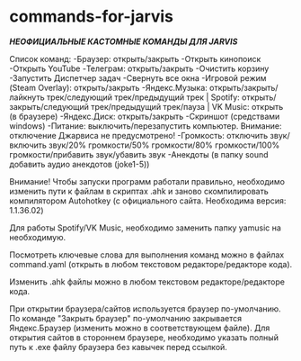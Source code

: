 # commands-for-jarvis

***НЕОФИЦИАЛЬНЫЕ КАСТОМНЫЕ КОМАНДЫ ДЛЯ JARVIS***

Список команд:
-Браузер: открыть/закрыть
-Открыть кинопоиск
-Открыть YouTube
-Телеграм: открыть/закрыть
-Очистить корзину
-Запустить Диспетчер задач
-Свернуть все окна
-Игровой режим (Steam Overlay): открыть/закрыть
-Яндекс.Музыка: открыть/закрыть/лайкнуть трек/следующий трек/предыдущий трек | Spotify: открыть/закрыть/следующий трек/предыдущий трек/пауза | VK Music: открыть (в браузере)
-Яндекс.Диск: открыть/закрыть
-Скриншот (средствами windows)
-Питание: выключить/перезапустить компьютер. Внимание: отключение Джарвиса не предусмотрено!
-Громкость: отключить звук/включить звук/20% громкости/50% громкости/80% громкости/100% громкости/прибавить звук/убавить звук
-Анекдоты (в папку sound добавить аудио анекдотов (joke1-5))

Внимание! Чтобы запуски программ работали правильно, необходимо изменить пути к файлам в скриптах .ahk и заново скомпилировать компилятором Autohotkey (с официального сайта. Необходима версия: 1.1.36.02)

Для работы Spotify/VK Music, необходимо заменить папку yamusic на необходимую.

Посмотреть ключевые слова для выполнения команд можно в файлах command.yaml (открыть в любом текстовом редакторе/редакторе кода).

Изменить .ahk файлы можно в любом текстовом редакторе/редакторе кода.

При открытии браузера/сайтов используется браузер по-умолчанию. По команде "Закрыть браузер" по-умолчанию закрывается Яндекс.Браузер (изменить можно в соответствующем файле). Для открытия сайтов в стороннем браузере, необходимо указать полный путь к .ехе файлу браузера без кавычек перед ссылкой.
